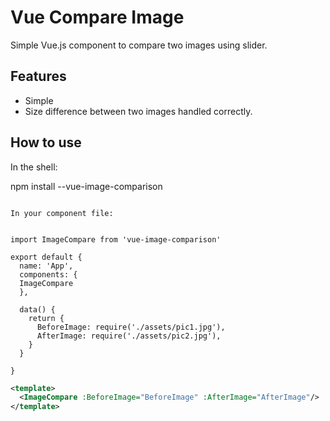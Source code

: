 # Vue Compare Image


Simple Vue.js component to compare two images using slider.



## Features

- Simple
- Size difference between two images handled correctly. 

## How to use

In the shell:


npm install --vue-image-comparison
```

In your component file:


import ImageCompare from 'vue-image-comparison'

export default {
  name: 'App',
  components: {
  ImageCompare
  },

  data() {
    return {
      BeforeImage: require('./assets/pic1.jpg'),
      AfterImage: require('./assets/pic2.jpg'),
    }
  }

}
```


```xml
<template>
  <ImageCompare :BeforeImage="BeforeImage" :AfterImage="AfterImage"/>
</template>
```

